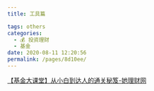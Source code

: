 ```yaml
---
title: 工具篇

tags: others
categories: 
  - 💰 投资理财
  - 基金
date: 2020-08-11 12:20:56
permalink: /pages/8d10ee/
---
```



[【基金大课堂】从小白到达人的通关秘笈-她理财网](https://www.talicai.com/post/148331)
